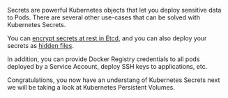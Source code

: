 Secrets are powerful Kubernetes objects that let you deploy sensitive data to Pods. There are several other use-cases that can be solved with Kubernetes Secrets.

You can [encrypt secrets at rest in Etcd](https://kubernetes.io/docs/tasks/administer-cluster/encrypt-data/), and you can also deploy your secrets as [hidden files](https://kubernetes.io/docs/concepts/configuration/secret/#use-cases).

In addition, you can provide Docker Registry credentials to all pods deployed by a Service Account, deploy SSH keys to applications, etc.

Congratulations, you now have an understang of Kubernetes Secrets next we will be taking a look at Kubernetes Persistent Volumes.
